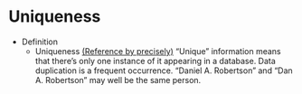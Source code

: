 # Uniqueness

- Definition
  - Uniqueness
    [(Reference by precisely)](https://www.precisely.com/blog/data-quality/data-quality-dimensions-measure) 
    “Unique” information means that there’s only one instance of it appearing in a database. Data duplication is a frequent occurrence. “Daniel A. Robertson” and “Dan A. Robertson” may well be the same person. 

